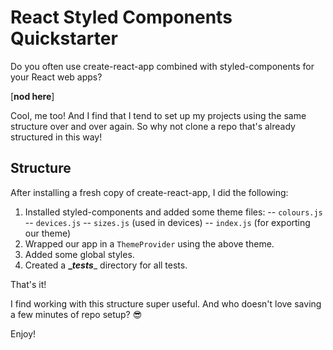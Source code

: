 # React Styled Components Quickstarter

Do you often use create-react-app combined with styled-components for your React web apps? 

[**nod here**] 

Cool, me too! And I find that I tend to set up my projects using the same structure over and over again. So why not clone a repo that's already structured in this way! 

## Structure
After installing a fresh copy of create-react-app, I did the following:

1. Installed styled-components and added some theme files:
-- `colours.js`
-- `devices.js`
-- `sizes.js` (used in devices)
-- `index.js` (for exporting our theme)
2. Wrapped our app in a `ThemeProvider` using the above theme.
3. Added some global styles.
4. Created a __\__tests____ directory for all tests.


That's it! 

I find working with this structure super useful. And who doesn't love saving a few minutes of repo setup? 😎

Enjoy!

